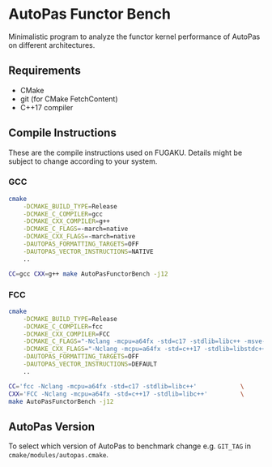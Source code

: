 # AutoPas Functor Bench

Minimalistic program to analyze the functor kernel performance of AutoPas on different architectures.

## Requirements
* CMake
* git (for CMake FetchContent)
* C++17 compiler

## Compile Instructions

These are the compile instructions used on FUGAKU. Details might be subject to change according to your system.

### GCC
```bash
cmake                                                                                           \
    -DCMAKE_BUILD_TYPE=Release                                                                  \
    -DCMAKE_C_COMPILER=gcc                                                                      \
    -DCMAKE_CXX_COMPILER=g++                                                                    \
    -DCMAKE_C_FLAGS=-march=native                                                               \
    -DCMAKE_CXX_FLAGS=-march=native                                                             \
    -DAUTOPAS_FORMATTING_TARGETS=OFF                                                            \
    -DAUTOPAS_VECTOR_INSTRUCTIONS=NATIVE                                                        \
    ..

CC=gcc CXX=g++ make AutoPasFunctorBench -j12
```

### FCC
```bash
cmake                                                                                           \
    -DCMAKE_BUILD_TYPE=Release                                                                  \
    -DCMAKE_C_COMPILER=fcc                                                                      \
    -DCMAKE_CXX_COMPILER=FCC                                                                    \
    -DCMAKE_C_FLAGS="-Nclang -mcpu=a64fx -std=c17 -stdlib=libc++ -msve-vector-bits=512"         \
    -DCMAKE_CXX_FLAGS="-Nclang -mcpu=a64fx -std=c++17 -stdlib=libstdc++ -msve-vector-bits=512"  \
    -DAUTOPAS_FORMATTING_TARGETS=OFF                                                            \
    -DAUTOPAS_VECTOR_INSTRUCTIONS=DEFAULT                                                       \
    ..

CC='fcc -Nclang -mcpu=a64fx -std=c17 -stdlib=libc++'            \
CXX='FCC -Nclang -mcpu=a64fx -std=c++17 -stdlib=libc++'         \
make AutoPasFunctorBench -j12
```

## AutoPas Version
To select which version of AutoPas to benchmark change e.g. `GIT_TAG` in `cmake/modules/autopas.cmake`.
